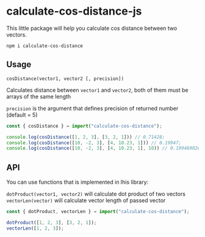 # calculate-cos-distance-js
This little package will help you calculate cos distance between two vectors.

`npm i calculate-cos-distance`

## Usage
`cosDistance(vector1, vector2 [, precision])`

Calculates distance between `vector1` and `vector2`, both of them must be arrays of the same length

`precision` is the argument that defines precision of returned number (default = 5)

```js
const { cosDistance } = import("calculate-cos-distance");

console.log(cosDistance([1, 2, 3], [3, 2, 1])) // 0.71428;
console.log(cosDistance([10, -2, 3], [4, 10.23, 1])) // 0.19947;
console.log(cosDistance([10, -2, 3], [4, 10.23, 1], 10)) // 0.1994690265;
```

## API
You can use functions that is implemented in lhis library:

`dotProduct(vector1, vector2)` will calculate dot product of two vectors
`vectorLen(vector)` will calculate vector length of passed vector

```js
const { dotProduct, vectorLen } = import("calculate-cos-distance");

dotProduct([1, 2, 3], [3, 2, 1]);
vectorLen([1, 2, 3]);
```
